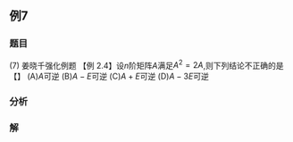 ## 例7
### 题目
(7) 姜晓千强化例题 
【例 2.4】设$n$阶矩阵$A$满足${A}^{2} = 2A$,则下列结论不正确的是【】
(A)$A$可逆 (B)$A - E$可逆 (C)$A + E$可逆 (D)$A - 3E$可逆 
### 分析

### 解